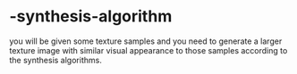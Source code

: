 # -synthesis-algorithm
you will be given some texture samples and you need to generate a larger texture image with similar visual appearance to those samples according to the
synthesis algorithms.

